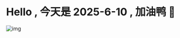 
# Hello , 今天是 2025-6-10 , 加油鸭 🤭

![img](https://v1.jinrishici.com/all.svg?font-size=18&spacing=4)

